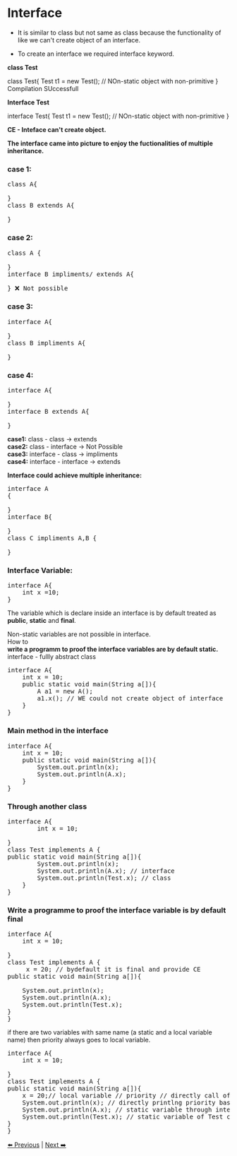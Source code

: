 # Interface

- It is similar to class but not same as class because the functionality of like we can't create object of an interface.

- To create an interface we required interface keyword.


**class Test**

class Test{
    Test t1 = new Test();
    // NOn-static object with non-primitive
}
Compilation SUccessfull

**Interface Test**

interface Test{
    Test t1 = new Test();
    // NOn-static object with non-primitive
}

**CE - Inteface can't create object.**

**The interface came into picture to enjoy the fuctionalities of multiple inheritance.**

### case 1:
<pre>
class A{

}
class B extends A{

} 
</pre>
### case 2:
<pre>
class A {

}
interface B impliments/ extends A{

} ❌ Not possible
</pre>
### case 3:
<pre>
interface A{

}
class B impliments A{

}
</pre>
### case 4:
<pre>
interface A{

}
interface B extends A{

}
</pre>
**case1:** class - class -> extends   
**case2:** class - interface -> Not Possible   
**case3:** interface - class -> impliments  
**case4:** interface - interface -> extends   


**Interface could achieve multiple inheritance:**
<pre>
interface A
{

}
interface B{

}
class C impliments A,B {

}
</pre>

### Interface Variable:
<pre>
interface A{
    int x =10;
}
</pre>

The variable which is declare inside an interface is by default treated as **public**, **static** and **final**.  

Non-static variables are not possible in interface.  
How to  
**write a programm to proof the interface variables are by default static.**  
interface - fullly abstract class
<pre>
interface A{
    int x = 10;
    public static void main(String a[]){
        A a1 = new A();
        a1.x(); // WE could not create object of interface
    }
}
</pre>
### Main method in the interface
<pre>
interface A{
    int x = 10;
    public static void main(String a[]){
        System.out.println(x);
        System.out.println(A.x);
    }
}
</pre>
### Through another class
<pre>
interface A{
        int x = 10;

}
class Test implements A {
public static void main(String a[]){
        System.out.println(x);
        System.out.println(A.x); // interface 
        System.out.println(Test.x); // class
    }
}
</pre>
### Write a programme to proof the interface variable is by default final  
<pre>
interface A{
    int x = 10;

}
class Test implements A {
     x = 20; // bydefault it is final and provide CE
public static void main(String a[]){
   
    System.out.println(x);
    System.out.println(A.x);
    System.out.println(Test.x);
}
}
</pre>
if there are two variables with same name (a static and a local variable name) then priority always goes to local variable.
<pre>
interface A{
    int x = 10;

}
class Test implements A {
public static void main(String a[]){
    x = 20;// local variable // priority // directly call of static variable will not work here rather local
    System.out.println(x); // directly printlng priority based local variable
    System.out.println(A.x); // static variable through interface calling
    System.out.println(Test.x); // static variable of Test class
}
}
</pre>
[⬅️ Previous]()    |   [Next ➡️](https://github.com/sudhansu-sek-panda/QSpider_Tutorial/blob/main/Core%20Java/class25/Interface.md/Test.md)
